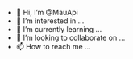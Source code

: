 - 👋 Hi, I’m @MauApi
- 👀 I’m interested in ...
- 🌱 I’m currently learning ...
- 💞️ I’m looking to collaborate on ...
- 📫 How to reach me ...

<!---
MauApi/MauApi is a ✨ special ✨ repository because its `README.md` (this file) appears on your GitHub profile.
You can click the Preview link to take a look at your changes.
--->

